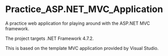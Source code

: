 # Practice_ASP.NET_MVC_Application
A practice web application for playing around with the ASP.NET MVC framework.

The project targets .NET Framework 4.7.2.

This is based on the template MVC application provided by Visual Studio.
